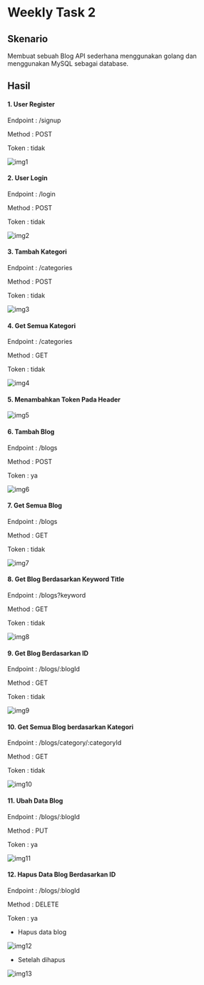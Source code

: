 # Weekly Task 2

## Skenario

Membuat sebuah Blog API sederhana menggunakan golang dan menggunakan MySQL sebagai database.

## Hasil

#### 1. User Register

Endpoint : /signup

Method : POST

Token : tidak

![img1](https://github.com/arvinpaundra/go_arvin-paundra-ardana/blob/master/weekly-task-3/screenshots/Screenshot_36.png)

#### 2. User Login

Endpoint : /login

Method : POST

Token : tidak

![img2](https://github.com/arvinpaundra/go_arvin-paundra-ardana/blob/master/weekly-task-3/screenshots/Screenshot_37.png)

#### 3. Tambah Kategori

Endpoint : /categories

Method : POST

Token : tidak

![img3](https://github.com/arvinpaundra/go_arvin-paundra-ardana/blob/master/weekly-task-3/screenshots/Screenshot_38.png)

#### 4. Get Semua Kategori

Endpoint : /categories

Method : GET

Token : tidak

![img4](https://github.com/arvinpaundra/go_arvin-paundra-ardana/blob/master/weekly-task-3/screenshots/Screenshot_39.png)

#### 5. Menambahkan Token Pada Header

![img5](https://github.com/arvinpaundra/go_arvin-paundra-ardana/blob/master/weekly-task-3/screenshots/Screenshot_40.png)

#### 6. Tambah Blog

Endpoint : /blogs

Method : POST

Token : ya

![img6](https://github.com/arvinpaundra/go_arvin-paundra-ardana/blob/master/weekly-task-3/screenshots/Screenshot_41.png)

#### 7. Get Semua Blog

Endpoint : /blogs

Method : GET

Token : tidak

![img7](https://github.com/arvinpaundra/go_arvin-paundra-ardana/blob/master/weekly-task-3/screenshots/Screenshot_42.png)

#### 8. Get Blog Berdasarkan Keyword Title

Endpoint : /blogs?keyword

Method : GET

Token : tidak

![img8](https://github.com/arvinpaundra/go_arvin-paundra-ardana/blob/master/weekly-task-3/screenshots/Screenshot_43.png)

#### 9. Get Blog Berdasarkan ID

Endpoint : /blogs/:blogId

Method : GET

Token : tidak

![img9](https://github.com/arvinpaundra/go_arvin-paundra-ardana/blob/master/weekly-task-3/screenshots/Screenshot_44.png)

#### 10. Get Semua Blog berdasarkan Kategori

Endpoint : /blogs/category/:categoryId

Method : GET

Token : tidak

![img10](https://github.com/arvinpaundra/go_arvin-paundra-ardana/blob/master/weekly-task-3/screenshots/Screenshot_45.png)

#### 11. Ubah Data Blog

Endpoint : /blogs/:blogId

Method : PUT

Token : ya

![img11](https://github.com/arvinpaundra/go_arvin-paundra-ardana/blob/master/weekly-task-3/screenshots/Screenshot_46.png)

#### 12. Hapus Data Blog Berdasarkan ID

Endpoint : /blogs/:blogId

Method : DELETE

Token : ya

- Hapus data blog

![img12](https://github.com/arvinpaundra/go_arvin-paundra-ardana/blob/master/weekly-task-3/screenshots/Screenshot_47.png)

- Setelah dihapus

![img13](https://github.com/arvinpaundra/go_arvin-paundra-ardana/blob/master/weekly-task-3/screenshots/Screenshot_48.png)
